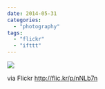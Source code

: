 ```yaml
---
date: 2014-05-31
categories: 
  - "photography"
tags: 
  - "flickr"
  - "ifttt"
---
```


![](https://farm4.staticflickr.com/3826/14312669881_55509f5bed_b.jpg)  

  
  
via Flickr http://flic.kr/p/nNLb7n
